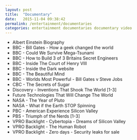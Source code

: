 ```yaml
---
layout: post
title:  "Documentary"
date:   2015-11-04 09:38:42
permalink: /entertainment/documentaries
categories: entertainment documentaries documentary video
---
```


* Albert Einstein Biography
* BBC - Bill Gates - How a geek changed the world
* BBC - Could We Survive Mega-Tsunami
* BBC - How to Build 3 of 3 Britains Secret Engineers
* BBC - Inside The Court of Henry VIII
* BBC - Inside the Dark website
* BBC - The Beautiful Mind
* BBC - Worlds Most Powerful - Bill Gates v Steve Jobs
* CBC - The Secrets of Sugar
* Discovery - Inventions That Shook The World [1-3]
* Future Technologies That Will Change The World
* NASA - The Year of Pluto
* NASA - What if the Earth STOP Spinning
* PBC - American Experience Silicon Valley
* PBS - Triumph of the Nerds [1-3]
* VPRO Backlight - Cybertopia - Dreams of Silicon Valley
* VPRO Backlight - The Human Robot
* VPRO Backlight - Zero days - Security leaks for sale
